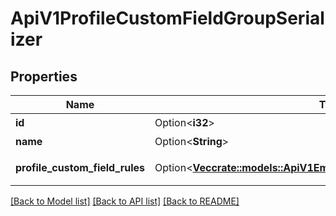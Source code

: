 # ApiV1ProfileCustomFieldGroupSerializer

## Properties

Name | Type | Description | Notes
------------ | ------------- | ------------- | -------------
**id** | Option<**i32**> | グループID | [optional]
**name** | Option<**String**> | グループ名 | [optional]
**profile_custom_field_rules** | Option<[**Vec<crate::models::ApiV1EmployeeProfileCustomFieldSerializer>**](ApiV1EmployeeProfileCustomFieldSerializer.md)> | カスタム項目 | [optional]

[[Back to Model list]](../README.md#documentation-for-models) [[Back to API list]](../README.md#documentation-for-api-endpoints) [[Back to README]](../README.md)


